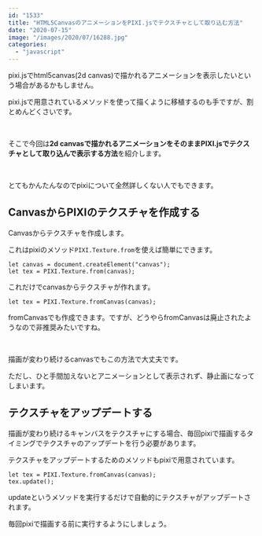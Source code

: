 ```yaml
---
id: "1533"
title: "HTML5CanvasのアニメーションをPIXI.jsでテクスチャとして取り込む方法"
date: "2020-07-15"
image: "/images/2020/07/16288.jpg"
categories: 
  - "javascript"
---
```


pixi.jsでhtml5canvas(2d canvas)で描かれるアニメーションを表示したいという場合があるかもしません。

pixi.jsで用意されているメソッドを使って描くように移植するのも手ですが、割とめんどくさいです。

 

そこで今回は**2d canvasで描かれるアニメーションをそのままPIXI.jsでテクスチャとして取り込んで表示する方法**を紹介します。

 

とてもかんたんなのでpixiについて全然詳しくない人でもできます。

## CanvasからPIXIのテクスチャを作成する

Canvasからテクスチャを作成します。

これはpixiのメソッド`PIXI.Texture.from`を使えば簡単にできます。

```
let canvas = document.createElement("canvas");
let tex = PIXI.Texture.from(canvas);
```

これだけでcanvasからテクスチャが作れます。

```
let tex = PIXI.Texture.fromCanvas(canvas);
```

fromCanvasでも作成できます。ですが、どうやらfromCanvasは廃止されたようなので非推奨みたいですね。

 

描画が変わり続けるcanvasでもこの方法で大丈夫です。

ただし、ひと手間加えないとアニメーションとして表示されず、静止画になってしまいます。

## テクスチャをアップデートする

描画が変わり続けるキャンバスをテクスチャにする場合、毎回pixiで描画するタイミングでテクスチャのアップデートを行う必要があります。

テクスチャをアップデートするためのメソッドもpixiで用意されています。

```
let tex = PIXI.Texture.fromCanvas(canvas);
tex.update(); 
```

updateというメソッドを実行するだけで自動的にテクスチャがアップデートされます。

毎回pixiで描画する前に実行するようにしましょう。
